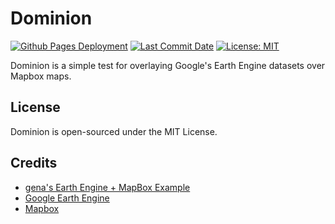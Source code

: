 # Dominion
<p align="left">
  <a href="https://github.com/zalo/Dominion/deployments/activity_log?environment=github-pages">
      <img src="https://img.shields.io/github/deployments/zalo/Dominion/github-pages?label=Github%20Pages%20Deployment" title="Github Pages Deployment"></a>
  <a href="https://github.com/zalo/Dominion/commits/master">
      <img src="https://img.shields.io/github/last-commit/zalo/Dominion" title="Last Commit Date"></a>
  <a href="https://github.com/zalo/Dominion/blob/master/LICENSE">
      <img src="https://img.shields.io/github/license/zalo/Dominion" title="License: MIT"></a>
</p>

Dominion is a simple test for overlaying Google's Earth Engine datasets over Mapbox maps.

## License

Dominion is open-sourced under the MIT License.

## Credits

- [gena's Earth Engine + MapBox Example](https://observablehq.com/@gena/google-earth-engine-and-mapbox-sentinel-1)
- [Google Earth Engine](https://earthengine.google.com/)
- [Mapbox](https://mapbox.com/)
